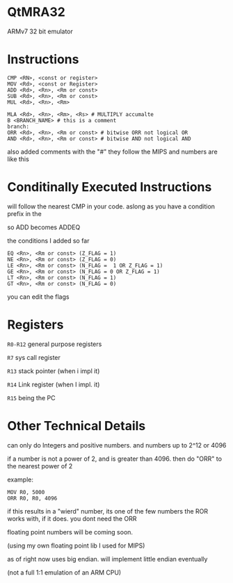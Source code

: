 # QtMRA32

ARMv7 32 bit emulator


# Instructions

```
CMP <RN>, <const or register>
MOV <Rd>, <const or Register>
ADD <Rd>, <Rn>, <Rm or const>
SUB <Rd>, <Rn>, <Rm or const>
MUL <Rd>, <Rn>, <Rm>

MLA <Rd>, <Rn>, <Rm>, <Rs> # MULTIPLY accumalte
B <BRANCH_NAME> # this is a comment
branch: 
ORR <Rd>, <Rn>, <Rm or const> # bitwise ORR not logical OR
AND <Rd>, <Rn>, <Rm or const> # bitwise AND not logical AND

```

also added comments with the "#" they follow the MIPS and numbers are like this


# Conditinally Executed Instructions


will follow the nearest CMP in your code. aslong as you have a condition prefix in the

so ADD becomes ADDEQ 

the conditions I added so far

```
EQ <Rn>, <Rm or const> (Z_FLAG = 1)
NE <Rn>, <Rm or const> (Z_FLAG = 0)
LE <Rn>, <Rm or const> (N_FLAG =  1 OR Z_FLAG = 1)
GE <Rn>, <Rm or const> (N_FLAG = 0 OR Z_FLAG = 1)
LT <Rn>, <Rm or const> (N_FLAG = 1)
GT <Rn>, <Rm or const> (N_FLAG = 0)

```

you can edit the flags

# Registers

``R0-R12`` general purpose registers 

``R7`` sys call register

``R13`` stack pointer (when i impl it)

``R14`` Link  register (when I impl. it)

``R15`` being the PC

# Other Technical Details

can only do Integers and positive numbers. and numbers up to 2^12 or 4096 

if a number is not a power of 2, and is greater than 4096. then do "ORR" to the nearest power of 2

example: 

```
MOV R0, 5000
ORR R0, R0, 4096
```


if this results in a "wierd" number, its one of the few numbers the ROR works with, if it does. you dont need the
ORR

floating point numbers will be coming soon.

(using my own floating point lib I used for MIPS)

as of right now uses big endian. will implement little endian eventually

(not a full 1:1 emulation of an ARM CPU)

